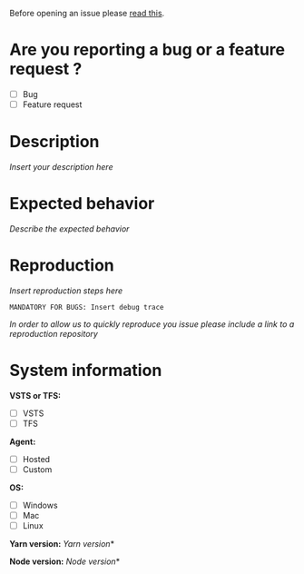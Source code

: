 Before opening an issue please [read this](https://github.com/geeklearningio/gl-vsts-tasks-yarn/wiki/How-to-Report-an-issue).

# Are you reporting a bug or a feature request ?
* [ ] Bug
* [ ] Feature request

# Description

*Insert your description here*

# Expected behavior

*Describe the expected behavior*

# Reproduction

*Insert reproduction steps here*

```
MANDATORY FOR BUGS: Insert debug trace
```

*In order to allow us to quickly reproduce you issue please include a link to a reproduction repository*

# System information

**VSTS or TFS:**
* [ ] VSTS
* [ ] TFS

**Agent:**
* [ ] Hosted
* [ ] Custom

**OS:**
* [ ] Windows
* [ ] Mac
* [ ] Linux

**Yarn version:**
*Yarn version**

**Node version:**
*Node version**


